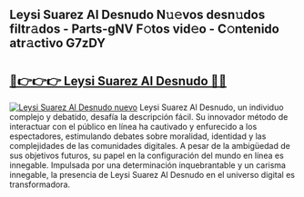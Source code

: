 ## Leysi Suarez Al Desnudo N𝚞𝚎vos desn𝚞dos filtr𝚊dos - Parts-gNV F𝚘tos vid𝚎o - C𝚘ntenido atr𝚊ctivo G7zDY

# <h2><a href="http://mb9vhn.tromn.icu/?c=Leysi+Suarez+Al+Desnudo">🔗👉👉👉 Leysi Suarez Al Desnudo 🔗🔗</a></h2>

[![Leysi Suarez Al Desnudo nuevo](https://i.imgur.com/pEAQMta.gif)](http://mb9vhn.tromn.icu/?c=Leysi+Suarez+Al+Desnudo)
Leysi Suarez Al Desnudo, un individuo complejo y debatido, desafía la descripción fácil. Su innovador método de interactuar con el público en línea ha cautivado y enfurecido a los espectadores, estimulando debates sobre moralidad, identidad y las complejidades de las comunidades digitales. A pesar de la ambigüedad de sus objetivos futuros, su papel en la configuración del mundo en línea es innegable. Impulsada por una determinación inquebrantable y un carisma innegable, la presencia de Leysi Suarez Al Desnudo en el universo digital es transformadora.
